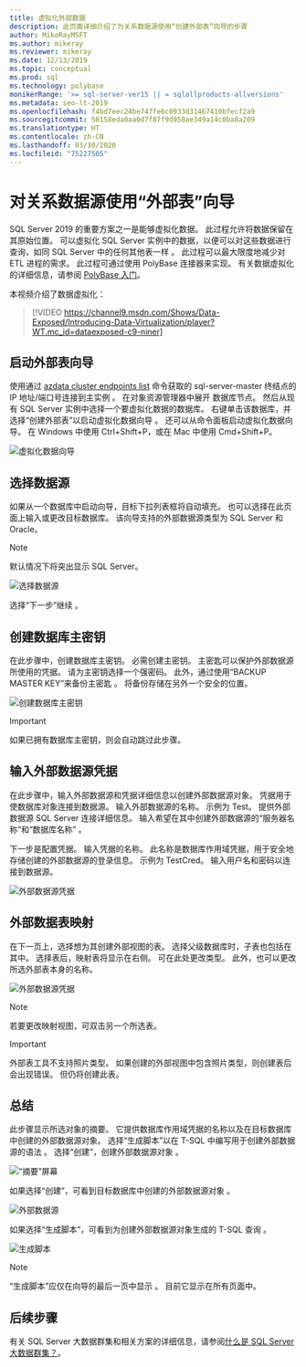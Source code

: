 ```yaml
---
title: 虚拟化外部数据
description: 此页面详细介绍了为关系数据源使用“创建外部表”向导的步骤
author: MikeRayMSFT
ms.author: mikeray
ms.reviewer: mikeray
ms.date: 12/13/2019
ms.topic: conceptual
ms.prod: sql
ms.technology: polybase
monikerRange: '>= sql-server-ver15 || = sqlallproducts-allversions'
ms.metadata: seo-lt-2019
ms.openlocfilehash: f4bd7eec24be747fe6c0933d31467410bfecf2a9
ms.sourcegitcommit: 58158eda0aa0d7f87f9d958ae349a14c0ba8a209
ms.translationtype: HT
ms.contentlocale: zh-CN
ms.lasthandoff: 03/30/2020
ms.locfileid: "75227505"
---
```

# <a name="use-the-external-table-wizard-with-relational-data-sources"></a>对关系数据源使用“外部表”向导

SQL Server 2019 的重要方案之一是能够虚拟化数据。 此过程允许将数据保留在其原始位置。 可以虚拟化 SQL Server 实例中的数据，以便可以对这些数据进行查询，如同 SQL Server 中的任何其他表一样  。 此过程可以最大限度地减少对 ETL 进程的需求。 此过程可通过使用 PolyBase 连接器来实现。 有关数据虚拟化的详细信息，请参阅 [PolyBase 入门](polybase-guide.md)。

本视频介绍了数据虚拟化：

> [!VIDEO https://channel9.msdn.com/Shows/Data-Exposed/Introducing-Data-Virtualization/player?WT.mc_id=dataexposed-c9-niner]


## <a name="start-the-external-table-wizard"></a>启动外部表向导

使用通过 [azdata cluster endpoints list](../../big-data-cluster/deployment-guidance.md#endpoints) 命令获取的 sql-server-master 终结点的 IP 地址/端口号连接到主实例 。 在对象资源管理器中展开  数据库节点。 然后从现有 SQL Server 实例中选择一个要虚拟化数据的数据库。 右键单击该数据库，并选择“创建外部表”以启动虚拟化数据向导  。 还可以从命令面板启动虚拟化数据向导。 在 Windows 中使用 Ctrl+Shift+P，或在 Mac 中使用 Cmd+Shift+P。

![虚拟化数据向导](media/data-virtualization/virtualize-data-wizard.png)
## <a name="select-a-data-source"></a>选择数据源

如果从一个数据库中启动向导，目标下拉列表框将自动填充。 也可以选择在此页面上输入或更改目标数据库。 该向导支持的外部数据源类型为 SQL Server 和 Oracle。

> [!NOTE]
>默认情况下将突出显示 SQL Server。


![选择数据源](media/data-virtualization/select-data-source.png)

选择“下一步”继续  。

## <a name="create-a-database-master-key"></a>创建数据库主密钥

在此步骤中，创建数据库主密钥。 必需创建主密钥。 主密匙可以保护外部数据源所使用的凭据。 请为主密钥选择一个强密码。 此外，通过使用“BACKUP MASTER KEY”来备份主密匙  。 将备份存储在另外一个安全的位置。

![创建数据库主密钥](media/data-virtualization/virtualize-data-master-key.png)

> [!IMPORTANT]
> 如果已拥有数据库主密钥，则会自动跳过此步骤。

## <a name="enter-external-data-source-credentials"></a>输入外部数据源凭据

在此步骤中，输入外部数据源和凭据详细信息以创建外部数据源对象。 凭据用于使数据库对象连接到数据源。 输入外部数据源的名称。 示例为 Test。 提供外部数据源 SQL Server 连接详细信息。 输入希望在其中创建外部数据源的“服务器名称”和“数据库名称”   。

下一步是配置凭据。 输入凭据的名称。 此名称是数据库作用域凭据，用于安全地存储创建的外部数据源的登录信息。 示例为 TestCred。 输入用户名和密码以连接到数据源。

![外部数据源凭据](media/data-virtualization/data-source-credentials.png)

## <a name="external-data-table-mapping"></a>外部数据表映射

在下一页上，选择想为其创建外部视图的表。 选择父级数据库时，子表也包括在其中。 选择表后，映射表将显示在右侧。 可在此处更改类型。 此外，也可以更改所选外部表本身的名称。

![外部数据源凭据](media/data-virtualization/data-table-mapping.png)

> [!NOTE]
>若要更改映射视图，可双击另一个所选表。

> [!IMPORTANT]
>外部表工具不支持照片类型。 如果创建的外部视图中包含照片类型，则创建表后会出现错误。 但仍将创建此表。

## <a name="summary"></a>总结

此步骤显示所选对象的摘要。 它提供数据库作用域凭据的名称以及在目标数据库中创建的外部数据源对象。 选择“生成脚本”以在 T-SQL 中编写用于创建外部数据源的语法  。 选择“创建”，创建外部数据源对象  。

![“摘要”屏幕](media/data-virtualization/virtualize-data-summary.png)

如果选择“创建”，可看到目标数据库中创建的外部数据源对象  。

![外部数据源](media/data-virtualization/external-data-sources.png)

如果选择“生成脚本”，可看到为创建外部数据源对象生成的 T-SQL 查询  。

![生成脚本](media/data-virtualization/generated-script.png)

> [!NOTE]
> “生成脚本”应仅在向导的最后一页中显示  。 目前它显示在所有页面中。

## <a name="next-steps"></a>后续步骤

有关 SQL Server 大数据群集和相关方案的详细信息，请参阅[什么是 SQL Server 大数据群集？](../../big-data-cluster/big-data-cluster-overview.md)。
